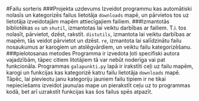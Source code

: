 #Failu sorteris
###Projekta uzdevums
Izveidot programmu kas automātiski nolasīs un kategorizēs failus lietotāja `downloads` mapē, un pārvietos tos uz lietotāja izveidotajām mapēm attiecīgajiem failiem.
###Izmantotās bibliotēkas
`os` un `shutil`, izmantotas lai veiktu darbības ar failiem. T.i. tos nolasīt, pārvietot, dzēst, rakstīt.
`distutils`, izmantota lai veiktu darbības ar mapēm, tās veidot pārvietot un dzēst.
`re`, izmantota lai salīdzinātu failu nosaukumus ar karogiem un atslēgvārdiem, un veiktu failu kategorizēšanu.
###pielotosanas metodes
Programma ir izvedota ļoti specifiski autora vajadzībām, tāpec citiem litotājiem tā var nebūt noderīga vai pat funkcionāla. Programmas `galapunkti.py` lapā ir irakstīti ceļi uz failu mapēm, karogi un funkcijas kas kategorizē katru failu lietotāja `downloads` mapē. Tāpēc, lai pievieotu janu kategoriju jauniem failu tipiem ir ne tikai nepieciešams izveidot jaunu/as mape un pierakstīt ceļu uz to programmas kodā, bet arī uzrakstīt funkcijas kas šos failus spēs atpazīt.
